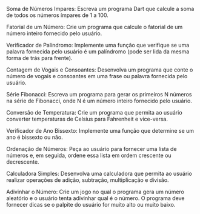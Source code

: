 Soma de Números Impares:
Escreva um programa Dart que calcule a soma de todos os números ímpares de 1 a 100.

Fatorial de um Número:
Crie um programa que calcule o fatorial de um número inteiro fornecido pelo usuário.

Verificador de Palíndromo:
Implemente uma função que verifique se uma palavra fornecida pelo usuário é um palíndromo (pode ser lida da mesma forma de trás para frente).

Contagem de Vogais e Consoantes:
Desenvolva um programa que conte o número de vogais e consoantes em uma frase ou palavra fornecida pelo usuário.

Série Fibonacci:
Escreva um programa para gerar os primeiros N números na série de Fibonacci, onde N é um número inteiro fornecido pelo usuário.

Conversão de Temperatura:
Crie um programa que permita ao usuário converter temperaturas de Celsius para Fahrenheit e vice-versa.

Verificador de Ano Bissexto:
Implemente uma função que determine se um ano é bissexto ou não.

Ordenação de Números:
Peça ao usuário para fornecer uma lista de números e, em seguida, ordene essa lista em ordem crescente ou decrescente.

Calculadora Simples:
Desenvolva uma calculadora que permita ao usuário realizar operações de adição, subtração, multiplicação e divisão.

Adivinhar o Número:
Crie um jogo no qual o programa gera um número aleatório e o usuário tenta adivinhar qual é o número. O programa deve fornecer dicas se o palpite do usuário for muito alto ou muito baixo.